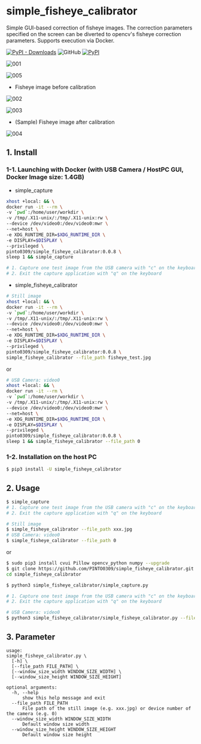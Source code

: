# simple_fisheye_calibrator
Simple GUI-based correction of fisheye images. The correction parameters specified on the screen can be diverted to opencv's fisheye correction parameters. Supports execution via Docker.

[![PyPI - Downloads](https://img.shields.io/pypi/dm/simple_fisheye_calibrator?color=2BAF2B&label=Downloads%EF%BC%8FInstalled)](https://pypistats.org/packages/simple_fisheye_calibrator) ![GitHub](https://img.shields.io/github/license/PINTO0309/simple_fisheye_calibrator?color=2BAF2B) [![PyPI](https://img.shields.io/pypi/v/simple_fisheye_calibrator?color=2BAF2B)](https://pypi.org/project/simple_fisheye_calibrator/)

![001](https://user-images.githubusercontent.com/33194443/121445762-1142c800-c9cd-11eb-8f39-1a70d0020c8f.gif)

![005](https://user-images.githubusercontent.com/33194443/121450601-0ab94e00-c9d7-11eb-9173-f0dbb29adab6.gif)

- Fisheye image before calibration

![002](https://user-images.githubusercontent.com/33194443/121445230-02a7e100-c9cc-11eb-827b-078da31298b8.jpg)

![003](https://user-images.githubusercontent.com/33194443/121445245-0b001c00-c9cc-11eb-92db-6d13c0388814.png)

- (Sample) Fisheye image after calibration

![004](https://user-images.githubusercontent.com/33194443/121445265-15221a80-c9cc-11eb-85ea-7dc25f3a6cc4.jpg)

## 1. Install
### 1-1. Launching with Docker (with USB Camera / HostPC GUI, Docker Image size: 1.4GB)
- simple_capture
```bash
xhost +local: && \
docker run -it --rm \
-v `pwd`:/home/user/workdir \
-v /tmp/.X11-unix/:/tmp/.X11-unix:rw \
--device /dev/video0:/dev/video0:mwr \
--net=host \
-e XDG_RUNTIME_DIR=$XDG_RUNTIME_DIR \
-e DISPLAY=$DISPLAY \
--privileged \
pinto0309/simple_fisheye_calibrator:0.0.8 \
sleep 1 && simple_capture

# 1. Capture one test image from the USB camera with "c" on the keyboard
# 2. Exit the capture application with "q" on the keyboard
```
- simple_fisheye_calibrator
```bash
# Still image
xhost +local: && \
docker run -it --rm \
-v `pwd`:/home/user/workdir \
-v /tmp/.X11-unix/:/tmp/.X11-unix:rw \
--device /dev/video0:/dev/video0:mwr \
--net=host \
-e XDG_RUNTIME_DIR=$XDG_RUNTIME_DIR \
-e DISPLAY=$DISPLAY \
--privileged \
pinto0309/simple_fisheye_calibrator:0.0.8 \
simple_fisheye_calibrator --file_path fisheye_test.jpg
```
or
```bash
# USB Camera: video0
xhost +local: && \
docker run -it --rm \
-v `pwd`:/home/user/workdir \
-v /tmp/.X11-unix/:/tmp/.X11-unix:rw \
--device /dev/video0:/dev/video0:mwr \
--net=host \
-e XDG_RUNTIME_DIR=$XDG_RUNTIME_DIR \
-e DISPLAY=$DISPLAY \
--privileged \
pinto0309/simple_fisheye_calibrator:0.0.8 \
sleep 1 && simple_fisheye_calibrator --file_path 0
```
### 1-2. Installation on the host PC
```bash
$ pip3 install -U simple_fisheye_calibrator
```

## 2. Usage
```bash
$ simple_capture
# 1. Capture one test image from the USB camera with "c" on the keyboard
# 2. Exit the capture application with "q" on the keyboard

# Still image
$ simple_fisheye_calibrator --file_path xxx.jpg
# USB Camera: video0
$ simple_fisheye_calibrator --file_path 0
```

or

```bash
$ sudo pip3 install cvui Pillow opencv_python numpy --upgrade
$ git clone https://github.com/PINTO0309/simple_fisheye_calibrator.git && \
cd simple_fisheye_calibrator

$ python3 simple_fisheye_calibrator/simple_capture.py

# 1. Capture one test image from the USB camera with "c" on the keyboard
# 2. Exit the capture application with "q" on the keyboard

# USB Camera: video0
$ python3 simple_fisheye_calibrator/simple_fisheye_calibrator.py --file_path 0
```

## 3. Parameter
```
usage:
simple_fisheye_calibrator.py \
  [-h] \
  [--file_path FILE_PATH] \
  [--window_size_width WINDOW_SIZE_WIDTH] \
  [--window_size_height WINDOW_SIZE_HEIGHT]

optional arguments:
  -h, --help
      show this help message and exit
  --file_path FILE_PATH
      File path of the still image (e.g. xxx.jpg) or device number of the camera (e.g. 0)
  --window_size_width WINDOW_SIZE_WIDTH
      Default window size width
  --window_size_height WINDOW_SIZE_HEIGHT
      Default window size height
```
